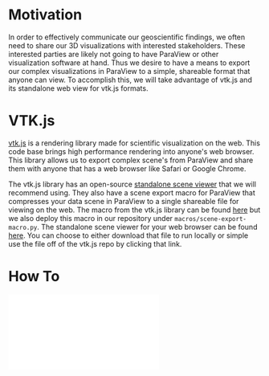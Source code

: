 # Motivation
In order to effectively communicate our geoscientific findings, we often need to share our 3D visualizations with interested stakeholders. These interested parties are likely not going to have ParaView or other visualization software at hand. Thus we desire to have a means to export our complex visualizations in ParaView to a simple, shareable format that anyone can view. To accomplish this, we will take advantage of vtk.js and its standalone web view for vtk.js formats.

# VTK.js
[vtk.js](https://kitware.github.io/vtk-js/) is a rendering library made for scientific visualization on the web. This code base brings high performance rendering into anyone's web browser. This library allows us to export complex scene's from ParaView and share them with anyone that has a web browser like Safari or Google Chrome.

The vtk.js library has an open-source [standalone scene viewer](https://kitware.github.io/vtk-js/examples/StandaloneSceneLoader.html) that we will recommend using. They also have a scene export macro for ParaView that compresses your data scene in ParaView to a single shareable file for viewing on the web. The macro from the vtk.js library can be found [here](https://raw.githubusercontent.com/Kitware/vtk-js/master/Utilities/ParaView/export-scene-macro.py) but we also deploy this macro in our repository under `macros/scene-export-macro.py`. The standalone scene viewer for your web browser can be found [here](https://kitware.github.io/vtk-js/examples/StandaloneSceneLoader/StandaloneSceneLoader.html). You can choose to either download that file to run locally or simple use the file off of the vtk.js repo by clicking that link.

# How To

![Scene-Viewer](StandaloneSceneLoader.html)

